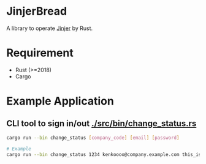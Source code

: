 # JinjerBread

A library to operate [Jinjer](https://kintai.jinjer.biz/) by Rust.

# Requirement
- Rust (>=2018)
- Cargo

# Example Application
## CLI tool to sign in/out [./src/bin/change_status.rs](./src/bin/change_status.rs)
```bash
cargo run --bin change_status [company_code] [email] [password]

# Example
cargo run --bin change_status 1234 kenkoooo@company.example.com this_is_password
```
